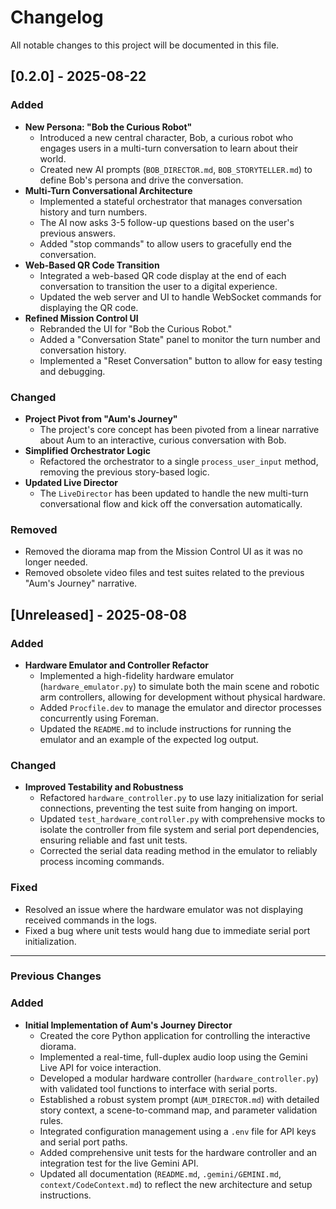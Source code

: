 # Changelog

All notable changes to this project will be documented in this file.

## [0.2.0] - 2025-08-22

### Added
- **New Persona: "Bob the Curious Robot"**
  - Introduced a new central character, Bob, a curious robot who engages users in a multi-turn conversation to learn about their world.
  - Created new AI prompts (`BOB_DIRECTOR.md`, `BOB_STORYTELLER.md`) to define Bob's persona and drive the conversation.
- **Multi-Turn Conversational Architecture**
  - Implemented a stateful orchestrator that manages conversation history and turn numbers.
  - The AI now asks 3-5 follow-up questions based on the user's previous answers.
  - Added "stop commands" to allow users to gracefully end the conversation.
- **Web-Based QR Code Transition**
  - Integrated a web-based QR code display at the end of each conversation to transition the user to a digital experience.
  - Updated the web server and UI to handle WebSocket commands for displaying the QR code.
- **Refined Mission Control UI**
  - Rebranded the UI for "Bob the Curious Robot."
  - Added a "Conversation State" panel to monitor the turn number and conversation history.
  - Implemented a "Reset Conversation" button to allow for easy testing and debugging.

### Changed
- **Project Pivot from "Aum's Journey"**
  - The project's core concept has been pivoted from a linear narrative about Aum to an interactive, curious conversation with Bob.
- **Simplified Orchestrator Logic**
  - Refactored the orchestrator to a single `process_user_input` method, removing the previous story-based logic.
- **Updated Live Director**
  - The `LiveDirector` has been updated to handle the new multi-turn conversational flow and kick off the conversation automatically.

### Removed
- Removed the diorama map from the Mission Control UI as it was no longer needed.
- Removed obsolete video files and test suites related to the previous "Aum's Journey" narrative.

## [Unreleased] - 2025-08-08

### Added
- **Hardware Emulator and Controller Refactor**
  - Implemented a high-fidelity hardware emulator (`hardware_emulator.py`) to simulate both the main scene and robotic arm controllers, allowing for development without physical hardware.
  - Added `Procfile.dev` to manage the emulator and director processes concurrently using Foreman.
  - Updated the `README.md` to include instructions for running the emulator and an example of the expected log output.

### Changed
- **Improved Testability and Robustness**
  - Refactored `hardware_controller.py` to use lazy initialization for serial connections, preventing the test suite from hanging on import.
  - Updated `test_hardware_controller.py` with comprehensive mocks to isolate the controller from file system and serial port dependencies, ensuring reliable and fast unit tests.
  - Corrected the serial data reading method in the emulator to reliably process incoming commands.

### Fixed
- Resolved an issue where the hardware emulator was not displaying received commands in the logs.
- Fixed a bug where unit tests would hang due to immediate serial port initialization.

---

### Previous Changes

### Added
- **Initial Implementation of Aum's Journey Director**
  - Created the core Python application for controlling the interactive diorama.
  - Implemented a real-time, full-duplex audio loop using the Gemini Live API for voice interaction.
  - Developed a modular hardware controller (`hardware_controller.py`) with validated tool functions to interface with serial ports.
  - Established a robust system prompt (`AUM_DIRECTOR.md`) with detailed story context, a scene-to-command map, and parameter validation rules.
  - Integrated configuration management using a `.env` file for API keys and serial port paths.
  - Added comprehensive unit tests for the hardware controller and an integration test for the live Gemini API.
  - Updated all documentation (`README.md`, `.gemini/GEMINI.md`, `context/CodeContext.md`) to reflect the new architecture and setup instructions.